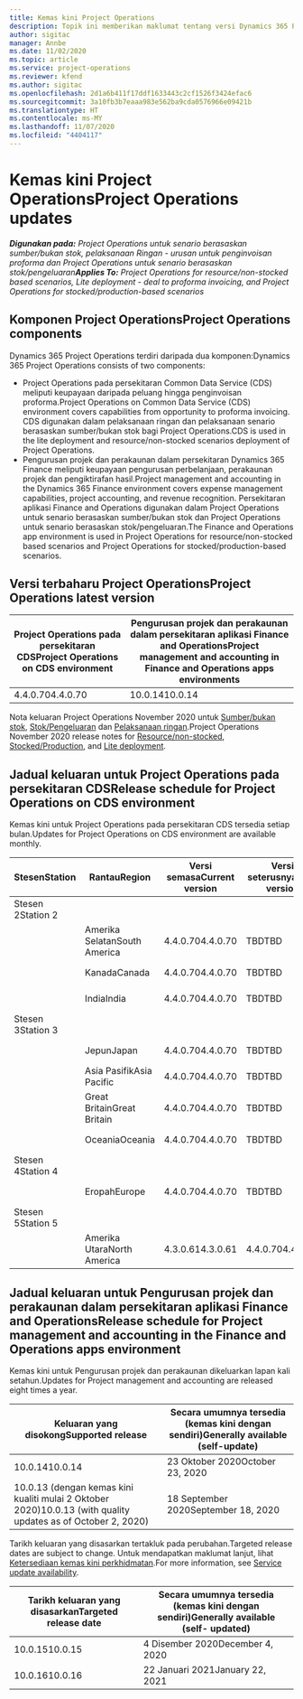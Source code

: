 ```yaml
---
title: Kemas kini Project Operations
description: Topik ini memberikan maklumat tentang versi Dynamics 365 Project Operations yang dikeluarkan.
author: sigitac
manager: Annbe
ms.date: 11/02/2020
ms.topic: article
ms.service: project-operations
ms.reviewer: kfend
ms.author: sigitac
ms.openlocfilehash: 2d1a6b411f17ddf1633443c2cf1526f3424efac6
ms.sourcegitcommit: 3a10fb3b7eaaa983e562ba9cda0576966e09421b
ms.translationtype: HT
ms.contentlocale: ms-MY
ms.lasthandoff: 11/07/2020
ms.locfileid: "4404117"
---
```

# <a name="project-operations-updates"></a><span data-ttu-id="e2638-103">Kemas kini Project Operations</span><span class="sxs-lookup"><span data-stu-id="e2638-103">Project Operations updates</span></span>

<span data-ttu-id="e2638-104">_**Digunakan pada:** Project Operations untuk senario berasaskan sumber/bukan stok, pelaksanaan Ringan - urusan untuk penginvoisan proforma dan Project Operations untuk senario berasaskan stok/pengeluaran_</span><span class="sxs-lookup"><span data-stu-id="e2638-104">_**Applies To:** Project Operations for resource/non-stocked based scenarios, Lite deployment - deal to proforma invoicing, and Project Operations for stocked/production-based scenarios_</span></span>

## <a name="project-operations-components"></a><span data-ttu-id="e2638-105">Komponen Project Operations</span><span class="sxs-lookup"><span data-stu-id="e2638-105">Project Operations components</span></span>

<span data-ttu-id="e2638-106">Dynamics 365 Project Operations terdiri daripada dua komponen:</span><span class="sxs-lookup"><span data-stu-id="e2638-106">Dynamics 365 Project Operations consists of two components:</span></span>

- <span data-ttu-id="e2638-107">Project Operations pada persekitaran Common Data Service (CDS) meliputi keupayaan daripada peluang hingga penginvoisan proforma.</span><span class="sxs-lookup"><span data-stu-id="e2638-107">Project Operations on Common Data Service (CDS) environment covers capabilities from opportunity to proforma invoicing.</span></span> <span data-ttu-id="e2638-108">CDS digunakan dalam pelaksanaan ringan dan pelaksanaan senario berasaskan sumber/bukan stok bagi Project Operations.</span><span class="sxs-lookup"><span data-stu-id="e2638-108">CDS is used in the lite deployment and resource/non-stocked scenarios deployment of Project Operations.</span></span>
- <span data-ttu-id="e2638-109">Pengurusan projek dan perakaunan dalam persekitaran Dynamics 365 Finance meliputi keupayaan pengurusan perbelanjaan, perakaunan projek dan pengiktirafan hasil.</span><span class="sxs-lookup"><span data-stu-id="e2638-109">Project management and accounting in the Dynamics 365 Finance environment covers expense management capabilities, project accounting, and revenue recognition.</span></span> <span data-ttu-id="e2638-110">Persekitaran aplikasi Finance and Operations digunakan dalam Project Operations untuk senario berasaskan sumber/bukan stok dan Project Operations untuk senario berasaskan stok/pengeluaran.</span><span class="sxs-lookup"><span data-stu-id="e2638-110">The Finance and Operations app environment is used in Project Operations for resource/non-stocked based scenarios and Project Operations for stocked/production-based scenarios.</span></span>

## <a name="project-operations-latest-version"></a><span data-ttu-id="e2638-111">Versi terbaharu Project Operations</span><span class="sxs-lookup"><span data-stu-id="e2638-111">Project Operations latest version</span></span>

| <span data-ttu-id="e2638-112">Project Operations pada persekitaran CDS</span><span class="sxs-lookup"><span data-stu-id="e2638-112">Project Operations on CDS environment</span></span> | <span data-ttu-id="e2638-113">Pengurusan projek dan perakaunan dalam persekitaran aplikasi Finance and Operations</span><span class="sxs-lookup"><span data-stu-id="e2638-113">Project management and accounting in Finance and Operations apps environments</span></span> |
| --- | --- |
| <span data-ttu-id="e2638-114">4.4.0.70</span><span class="sxs-lookup"><span data-stu-id="e2638-114">4.4.0.70</span></span> | <span data-ttu-id="e2638-115">10.0.14</span><span class="sxs-lookup"><span data-stu-id="e2638-115">10.0.14</span></span> |

<span data-ttu-id="e2638-116">Nota keluaran Project Operations November 2020 untuk [Sumber/bukan stok](whats-new-nov-2020-resource-based.md), [Stok/Pengeluaran](../prod-pma/whats-new/whats-new-nov-2020-production-based.md) dan [Pelaksanaan ringan](../pro/whats-new/whats-new-nov-2020-lite.md).</span><span class="sxs-lookup"><span data-stu-id="e2638-116">Project Operations November 2020 release notes for [Resource/non-stocked](whats-new-nov-2020-resource-based.md), [Stocked/Production](../prod-pma/whats-new/whats-new-nov-2020-production-based.md), and [Lite deployment](../pro/whats-new/whats-new-nov-2020-lite.md).</span></span>

## <a name="release-schedule-for-project-operations-on-cds-environment"></a><span data-ttu-id="e2638-117">Jadual keluaran untuk Project Operations pada persekitaran CDS</span><span class="sxs-lookup"><span data-stu-id="e2638-117">Release schedule for Project Operations on CDS environment</span></span>

<span data-ttu-id="e2638-118">Kemas kini untuk Project Operations pada persekitaran CDS tersedia setiap bulan.</span><span class="sxs-lookup"><span data-stu-id="e2638-118">Updates for Project Operations on CDS environment are available monthly.</span></span> 

| <span data-ttu-id="e2638-119">Stesen</span><span class="sxs-lookup"><span data-stu-id="e2638-119">Station</span></span>   | <span data-ttu-id="e2638-120">Rantau</span><span class="sxs-lookup"><span data-stu-id="e2638-120">Region</span></span>        | <span data-ttu-id="e2638-121">Versi semasa</span><span class="sxs-lookup"><span data-stu-id="e2638-121">Current version</span></span> | <span data-ttu-id="e2638-122">Versi seterusnya</span><span class="sxs-lookup"><span data-stu-id="e2638-122">Next version</span></span> | <span data-ttu-id="e2638-123">secara umumnya tersedia</span><span class="sxs-lookup"><span data-stu-id="e2638-123">Generally available</span></span> |
|-----------|---------------|-----------------|--------------|---------------------|
| <span data-ttu-id="e2638-124">Stesen 2</span><span class="sxs-lookup"><span data-stu-id="e2638-124">Station 2</span></span> |   &nbsp;      |    &nbsp;       | &nbsp;       |      &nbsp;         |
|   &nbsp;  | <span data-ttu-id="e2638-125">Amerika Selatan</span><span class="sxs-lookup"><span data-stu-id="e2638-125">South America</span></span> |  <span data-ttu-id="e2638-126">4.4.0.70</span><span class="sxs-lookup"><span data-stu-id="e2638-126">4.4.0.70</span></span>       | <span data-ttu-id="e2638-127">TBD</span><span class="sxs-lookup"><span data-stu-id="e2638-127">TBD</span></span>     | <span data-ttu-id="e2638-128">20 Nov 20</span><span class="sxs-lookup"><span data-stu-id="e2638-128">20-Nov-20</span></span>           |
|    &nbsp; | <span data-ttu-id="e2638-129">Kanada</span><span class="sxs-lookup"><span data-stu-id="e2638-129">Canada</span></span>        |  <span data-ttu-id="e2638-130">4.4.0.70</span><span class="sxs-lookup"><span data-stu-id="e2638-130">4.4.0.70</span></span>       | <span data-ttu-id="e2638-131">TBD</span><span class="sxs-lookup"><span data-stu-id="e2638-131">TBD</span></span>     | <span data-ttu-id="e2638-132">20 Nov 20</span><span class="sxs-lookup"><span data-stu-id="e2638-132">20-Nov-20</span></span>           |
|   &nbsp;  | <span data-ttu-id="e2638-133">India</span><span class="sxs-lookup"><span data-stu-id="e2638-133">India</span></span>         |  <span data-ttu-id="e2638-134">4.4.0.70</span><span class="sxs-lookup"><span data-stu-id="e2638-134">4.4.0.70</span></span>       | <span data-ttu-id="e2638-135">TBD</span><span class="sxs-lookup"><span data-stu-id="e2638-135">TBD</span></span>     | <span data-ttu-id="e2638-136">20 Nov 20</span><span class="sxs-lookup"><span data-stu-id="e2638-136">20-Nov-20</span></span>           |
| <span data-ttu-id="e2638-137">Stesen 3</span><span class="sxs-lookup"><span data-stu-id="e2638-137">Station 3</span></span>  |      &nbsp;   |     &nbsp;      |     &nbsp;   |      &nbsp;         |
|   &nbsp;  | <span data-ttu-id="e2638-138">Jepun</span><span class="sxs-lookup"><span data-stu-id="e2638-138">Japan</span></span>         |  <span data-ttu-id="e2638-139">4.4.0.70</span><span class="sxs-lookup"><span data-stu-id="e2638-139">4.4.0.70</span></span>       | <span data-ttu-id="e2638-140">TBD</span><span class="sxs-lookup"><span data-stu-id="e2638-140">TBD</span></span>     | <span data-ttu-id="e2638-141">04 Dis 20</span><span class="sxs-lookup"><span data-stu-id="e2638-141">04-Dec-20</span></span>           |
|   &nbsp;  | <span data-ttu-id="e2638-142">Asia Pasifik</span><span class="sxs-lookup"><span data-stu-id="e2638-142">Asia Pacific</span></span>  |  <span data-ttu-id="e2638-143">4.4.0.70</span><span class="sxs-lookup"><span data-stu-id="e2638-143">4.4.0.70</span></span>       | <span data-ttu-id="e2638-144">TBD</span><span class="sxs-lookup"><span data-stu-id="e2638-144">TBD</span></span>     | <span data-ttu-id="e2638-145">04 Dis 20</span><span class="sxs-lookup"><span data-stu-id="e2638-145">04-Dec-20</span></span>           |
|   &nbsp;  | <span data-ttu-id="e2638-146">Great Britain</span><span class="sxs-lookup"><span data-stu-id="e2638-146">Great Britain</span></span> |  <span data-ttu-id="e2638-147">4.4.0.70</span><span class="sxs-lookup"><span data-stu-id="e2638-147">4.4.0.70</span></span>       | <span data-ttu-id="e2638-148">TBD</span><span class="sxs-lookup"><span data-stu-id="e2638-148">TBD</span></span>     | <span data-ttu-id="e2638-149">04 Dis 20</span><span class="sxs-lookup"><span data-stu-id="e2638-149">04-Dec-20</span></span>           |
|   &nbsp;  | <span data-ttu-id="e2638-150">Oceania</span><span class="sxs-lookup"><span data-stu-id="e2638-150">Oceania</span></span>       |  <span data-ttu-id="e2638-151">4.4.0.70</span><span class="sxs-lookup"><span data-stu-id="e2638-151">4.4.0.70</span></span>       | <span data-ttu-id="e2638-152">TBD</span><span class="sxs-lookup"><span data-stu-id="e2638-152">TBD</span></span>     | <span data-ttu-id="e2638-153">04 Dis 20</span><span class="sxs-lookup"><span data-stu-id="e2638-153">04-Dec-20</span></span>           |
| <span data-ttu-id="e2638-154">Stesen 4</span><span class="sxs-lookup"><span data-stu-id="e2638-154">Station 4</span></span> |     &nbsp;    |     &nbsp;      |     &nbsp;   |      &nbsp;         |
|   &nbsp;  | <span data-ttu-id="e2638-155">Eropah</span><span class="sxs-lookup"><span data-stu-id="e2638-155">Europe</span></span>        |  <span data-ttu-id="e2638-156">4.4.0.70</span><span class="sxs-lookup"><span data-stu-id="e2638-156">4.4.0.70</span></span>       | <span data-ttu-id="e2638-157">TBD</span><span class="sxs-lookup"><span data-stu-id="e2638-157">TBD</span></span>     | <span data-ttu-id="e2638-158">11 Dis 20</span><span class="sxs-lookup"><span data-stu-id="e2638-158">11-Dec-20</span></span>           |
| <span data-ttu-id="e2638-159">Stesen 5</span><span class="sxs-lookup"><span data-stu-id="e2638-159">Station 5</span></span> |     &nbsp;    |     &nbsp;      |     &nbsp;   |      &nbsp;         |
|   &nbsp;  | <span data-ttu-id="e2638-160">Amerika Utara</span><span class="sxs-lookup"><span data-stu-id="e2638-160">North America</span></span> | <span data-ttu-id="e2638-161">4.3.0.61</span><span class="sxs-lookup"><span data-stu-id="e2638-161">4.3.0.61</span></span>        | <span data-ttu-id="e2638-162">4.4.0.70</span><span class="sxs-lookup"><span data-stu-id="e2638-162">4.4.0.70</span></span>     | <span data-ttu-id="e2638-163">15 Nov 20</span><span class="sxs-lookup"><span data-stu-id="e2638-163">15-Nov-20</span></span>           |

## <a name="release-schedule-for-project-management-and-accounting-in-the-finance-and-operations-apps-environment"></a><span data-ttu-id="e2638-164">Jadual keluaran untuk Pengurusan projek dan perakaunan dalam persekitaran aplikasi Finance and Operations</span><span class="sxs-lookup"><span data-stu-id="e2638-164">Release schedule for Project management and accounting in the Finance and Operations apps environment</span></span>

<span data-ttu-id="e2638-165">Kemas kini untuk Pengurusan projek dan perakaunan dikeluarkan lapan kali setahun.</span><span class="sxs-lookup"><span data-stu-id="e2638-165">Updates for Project management and accounting are released eight times a year.</span></span>

| <span data-ttu-id="e2638-166">Keluaran yang disokong</span><span class="sxs-lookup"><span data-stu-id="e2638-166">Supported release</span></span> | <span data-ttu-id="e2638-167">Secara umumnya tersedia (kemas kini dengan sendiri)</span><span class="sxs-lookup"><span data-stu-id="e2638-167">Generally available (self-update)</span></span> |
| --- | --- |
| <span data-ttu-id="e2638-168">10.0.14</span><span class="sxs-lookup"><span data-stu-id="e2638-168">10.0.14</span></span> | <span data-ttu-id="e2638-169">23 Oktober 2020</span><span class="sxs-lookup"><span data-stu-id="e2638-169">October 23, 2020</span></span> |
| <span data-ttu-id="e2638-170">10.0.13 (dengan kemas kini kualiti mulai 2 Oktober 2020)</span><span class="sxs-lookup"><span data-stu-id="e2638-170">10.0.13 (with quality updates as of October 2, 2020)</span></span> | <span data-ttu-id="e2638-171">18 September 2020</span><span class="sxs-lookup"><span data-stu-id="e2638-171">September 18, 2020</span></span> |

<span data-ttu-id="e2638-172">Tarikh keluaran yang disasarkan tertakluk pada perubahan.</span><span class="sxs-lookup"><span data-stu-id="e2638-172">Targeted release dates are subject to change.</span></span> <span data-ttu-id="e2638-173">Untuk mendapatkan maklumat lanjut, lihat [Ketersediaan kemas kini perkhidmatan](https://docs.microsoft.com/dynamics365/fin-ops-core/fin-ops/get-started/public-preview-releases?toc=/dynamics365/finance/toc.json).</span><span class="sxs-lookup"><span data-stu-id="e2638-173">For more information, see [Service update availability](https://docs.microsoft.com/dynamics365/fin-ops-core/fin-ops/get-started/public-preview-releases?toc=/dynamics365/finance/toc.json).</span></span>

| <span data-ttu-id="e2638-174">Tarikh keluaran yang disasarkan</span><span class="sxs-lookup"><span data-stu-id="e2638-174">Targeted release date</span></span> | <span data-ttu-id="e2638-175">Secara umumnya tersedia (kemas kini dengan sendiri)</span><span class="sxs-lookup"><span data-stu-id="e2638-175">Generally available (self- updated)</span></span> |
| --- | --- |
| <span data-ttu-id="e2638-176">10.0.15</span><span class="sxs-lookup"><span data-stu-id="e2638-176">10.0.15</span></span> | <span data-ttu-id="e2638-177">4 Disember 2020</span><span class="sxs-lookup"><span data-stu-id="e2638-177">December 4, 2020</span></span> |
| <span data-ttu-id="e2638-178">10.0.16</span><span class="sxs-lookup"><span data-stu-id="e2638-178">10.0.16</span></span> | <span data-ttu-id="e2638-179">22 Januari 2021</span><span class="sxs-lookup"><span data-stu-id="e2638-179">January 22, 2021</span></span> |

